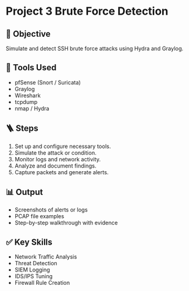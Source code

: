 # Project 3 Brute Force Detection

## 🎯 Objective
Simulate and detect SSH brute force attacks using Hydra and Graylog.

## 🧰 Tools Used
- pfSense (Snort / Suricata)
- Graylog
- Wireshark
- tcpdump
- nmap / Hydra

## 🪜 Steps
1. Set up and configure necessary tools.
2. Simulate the attack or condition.
3. Monitor logs and network activity.
4. Analyze and document findings.
5. Capture packets and generate alerts.

## 📊 Output
- Screenshots of alerts or logs
- PCAP file examples
- Step-by-step walkthrough with evidence

## ✅ Key Skills
- Network Traffic Analysis
- Threat Detection
- SIEM Logging
- IDS/IPS Tuning
- Firewall Rule Creation
